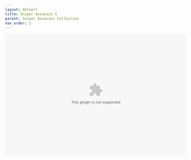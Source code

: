 ```yaml
---
layout: default
title: Sniper Assasain 5
parent: Sniper Assasain Collection
nav_order: 2
---
```


<script src="https://monkey3three.github.io/unblocked88.github.io/ruffle/ruffle-nightly-2022_11_08-web-selfhosted/ruffle.js"></script>
<object width="600" height="400">
<param name="movie" value="https://monkey3three.github.io/unblocked88.github.io/flash/flash game files/Sniper Assassin 5.swf">
<embed src="https://monkey3three.github.io/unblocked88.github.io/flash/flash game files/Sniper Assassin 5.swf" width="600" height="400">
</embed>
</object>